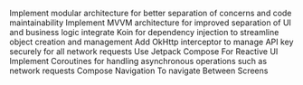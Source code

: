 Implement modular architecture for better separation of concerns and code maintainability
Implement MVVM architecture for improved separation of UI and business logic
integrate Koin for dependency injection to streamline object creation and management
Add OkHttp interceptor to manage API key securely for all network requests
Use Jetpack Compose For Reactive UI 
Implement Coroutines for handling asynchronous operations such as
network requests
Compose Navigation To navigate Between Screens 
